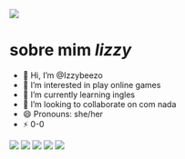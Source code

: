![]( https://media1.giphy.com/media/139eZBmH1HTyRa/giphy.gif?cid=6c09b952u1qjuri1981nxty19st5jdwcc46btt411k16uvwl&ep=v1_gifs_search&rid=giphy.gif&ct=g)
 # sobre mim *lizzy*
- 👋 Hi, I’m @Izzybeezo
- 👀 I’m interested in play online games
- 🌱 I’m currently learning ingles
- 💞️ I’m looking to collaborate on com nada
- 😄 Pronouns: she/her
- ⚡ 0-0
  
![](https://img.shields.io/badge/ChatGPT-74aa9c?style=for-the-badge&logo=openai&logoColor=white)
![](https://img.shields.io/badge/Lightning-792DE4?style=for-the-badge&logo=lightning&logoColor=white)
![](https://img.shields.io/badge/Ghost-000?style=for-the-badge&logo=ghost&logoColor=yellow)
![](https://img.shields.io/badge/Aiqfome-7A1FA2?style=for-the-badge&logo=aiqfome&logoColor=white)
![](https://img.shields.io/badge/Electron-2B2E3A?style=for-the-badge&logo=electron&logoColor=9FEAF9)








